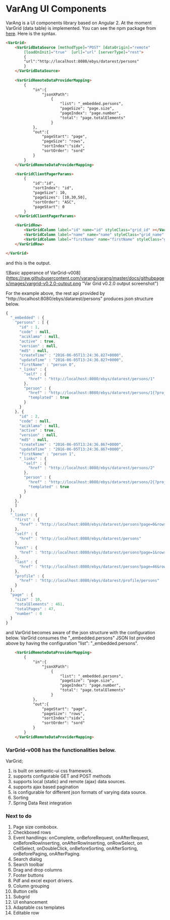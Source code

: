 # VarAng UI Components

VarAng is a UI components library based on Angular 2. At the moment VarGrid (data table) is implemented. You can see the npm package from [here](https://www.npmjs.com/package/varang). Here is the syntax.

```html
<VarGrid>
	<VarGridDataSource [methodType]="POST" [dataOrigin]="remote" 
		[loadOnInit]="true"  [url]="url" [serverType]="rest">
		{
		"url":"http://localhost:8080/ebys/datarest/persons"
		}
	</VarGridDataSource>
	
	<VarGridRemoteDataProviderMapping>
		{
		    "in":{
			    "jsonXPath":
			    	{
				    	"list": "_embedded.persons",
				    	"pageSize": "page.size",
				    	"pageIndex": "page.number",
				    	"total": "page.totalElements"
			    	}
		    },
		    "out":{
		    	"pageStart": "page",
		    	"pageSize": "rows",
		    	"sortIndex":"sidx",
		    	"sortOrder": "sord"
		    }
		}
	</VarGridRemoteDataProviderMapping>			

	<VarGridClientPagerParams>
		{
		    "id":"id",
		    "sortIndex": "id",
		    "pageSize": 10,
		    "pageSizes": [10,30,50],
		    "sortOrder": "ASC",
		    "pageStart": 0
		}
	</VarGridClientPagerParams>	

	<VarGridRow>
		<VarGridColumn label="id" name="id" styleClass="grid_id" ></VarGridColumn>
		<VarGridColumn label="name" name="name" styleClass="grid_name" ></VarGridColumn>
		<VarGridColumn label="firstName" name="firstName" styleClass="grid_firstName" ></VarGridColumn>
	</VarGridRow>

</VarGrid>
```

and this is the output.

![Basic apperance of VarGrid-v008] (https://raw.githubusercontent.com/varang/varang/master/docs/githubpages/images/vargrid-v0.2.0-output.png "Var Grid v0.2.0 output screenshot")

For the example above, the rest api provided by "http://localhost:8080/ebys/datarest/persons" produces json structure below.

```javascript
{
  "_embedded" : {
    "persons" : [ {
      "id" : 1,
      "code" : null,
      "aciklama" : null,
      "active" : true,
      "version" : null,
      "md5" : null,
      "createTime" : "2016-06-05T13:24:36.827+0000",
      "updateTime" : "2016-06-05T13:24:36.827+0000",
      "firstName" : "person 0",
      "_links" : {
        "self" : {
          "href" : "http://localhost:8080/ebys/datarest/persons/1"
        },
        "person" : {
          "href" : "http://localhost:8080/ebys/datarest/persons/1{?projection}",
          "templated" : true
        }
      }
    }, {
      "id" : 2,
      "code" : null,
      "aciklama" : null,
      "active" : true,
      "version" : null,
      "md5" : null,
      "createTime" : "2016-06-05T13:24:36.867+0000",
      "updateTime" : "2016-06-05T13:24:36.867+0000",
      "firstName" : "person 1",
      "_links" : {
        "self" : {
          "href" : "http://localhost:8080/ebys/datarest/persons/2"
        },
        "person" : {
          "href" : "http://localhost:8080/ebys/datarest/persons/2{?projection}",
          "templated" : true
        }
      }
    },
    ]
  },
  "_links" : {
    "first" : {
      "href" : "http://localhost:8080/ebys/datarest/persons?page=0&rows=10"
    },
    "self" : {
      "href" : "http://localhost:8080/ebys/datarest/persons"
    },
    "next" : {
      "href" : "http://localhost:8080/ebys/datarest/persons?page=1&rows=10"
    },
    "last" : {
      "href" : "http://localhost:8080/ebys/datarest/persons?page=46&rows=10"
    },
    "profile" : {
      "href" : "http://localhost:8080/ebys/datarest/profile/persons"
    }
  },
  "page" : {
    "size" : 10,
    "totalElements" : 461,
    "totalPages" : 47,
    "number" : 0
  }
}

```
and VarGrid becomes aware of the json structure with the configuration below. VarGrid consumes the "_embedded.persons" JSON list provided above by having the configuration "list": "_embedded.persons".

```html
	<VarGridRemoteDataProviderMapping>
		{
		    "in":{
			    "jsonXPath":
			    	{
				    	"list": "_embedded.persons",
				    	"pageSize": "page.size",
				    	"pageIndex": "page.number",
				    	"total": "page.totalElements"
			    	}
		    },
		    "out":{
		    	"pageStart": "page",
		    	"pageSize": "rows",
		    	"sortIndex":"sidx",
		    	"sortOrder": "sord"
		    }
		}
	</VarGridRemoteDataProviderMapping>			
```


### VarGrid-v008 has the functionalities below.

VarGrid;

1. is built on semantic-ui css framework.
2. supports configurable GET and POST methods
3. supports local (static) and remote (ajax) data sources.
4. supports ajax based pagination
5. is configurable for different json formats of varying data source. 
6. Sorting
7. Spring Data Rest integration


### Next to do


1. Page size combobox.
2. Checkboxed rows
3. Event handlings: onComplete, onBeforeRequest, onAfterRequest, onBeforeRowInserting, onAfterRowInserting, onRowSelect, on CellSelect, onDoubleClick, onBeforeSorting, onAfterSorting, onBeforePaging, onAfterPaging.
4. Search dialog
5. Search toolbar
6. Drag and drop columns
7. Footer buttons
8. Pdf and excel export drivers.
9. Column grouping
10. Button cells
11. Subgrid
12. UI enhancement
13. Adaptable css templates
14. Editable row
